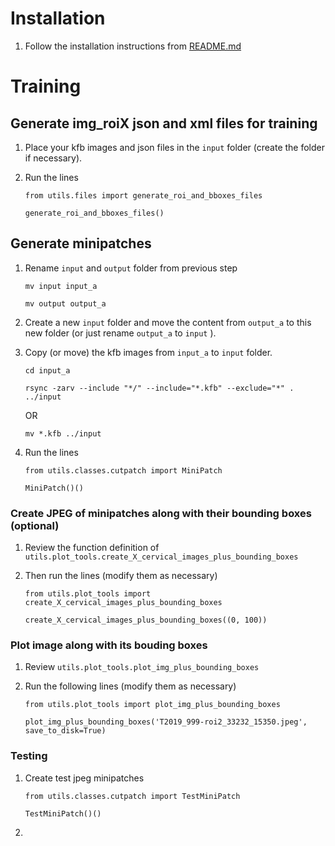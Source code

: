 # Installation
1. Follow the installation instructions from [README.md](README.md)

# Training
## Generate img_roiX json and xml files for training
1. Place your kfb images and json files in the `input` folder (create the folder if necessary).

2. Run the lines

   `from utils.files import generate_roi_and_bboxes_files`

   `generate_roi_and_bboxes_files()`

## Generate minipatches
1. Rename `input` and `output` folder from previous step

   `mv input input_a`

   `mv output output_a`

2. Create a new `input` folder and move the content from `output_a` to this new folder (or just rename `output_a` to `input` ).

3. Copy (or move) the kfb images from `input_a` to `input` folder.

   `cd input_a`

   `rsync -zarv --include "*/" --include="*.kfb" --exclude="*" . ../input`

   OR

   `mv *.kfb ../input`

4. Run the lines

   `from utils.classes.cutpatch import MiniPatch`

   `MiniPatch()()`

### Create JPEG of minipatches along with their bounding boxes (optional)
1. Review the function definition of `utils.plot_tools.create_X_cervical_images_plus_bounding_boxes`

2. Then run the lines (modify them as necessary)

   `from utils.plot_tools import create_X_cervical_images_plus_bounding_boxes`

   `create_X_cervical_images_plus_bounding_boxes((0, 100))`

### Plot image along with its bouding boxes
1. Review `utils.plot_tools.plot_img_plus_bounding_boxes`

2. Run the following lines (modify them as necessary)

   `from utils.plot_tools import plot_img_plus_bounding_boxes`

	`plot_img_plus_bounding_boxes('T2019_999-roi2_33232_15350.jpeg', save_to_disk=True)`


### Testing

1. Create test jpeg minipatches

	`from utils.classes.cutpatch import TestMiniPatch`

   `TestMiniPatch()()`

2.

